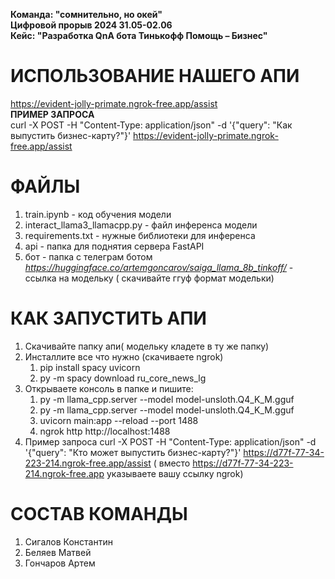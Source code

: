 
**Команда: "сомнительно, но окей"** <br />
**Цифровой прорыв 2024 31.05-02.06** <br />
**Кейс: "Разработка QnA бота Тинькофф Помощь – Бизнес"**

# ИСПОЛЬЗОВАНИЕ НАШЕГО АПИ <br /> 
https://evident-jolly-primate.ngrok-free.app/assist <br />
**ПРИМЕР ЗАПРОСА** <br />
curl -X POST -H "Content-Type: application/json" -d '{"query": "Как выпустить бизнес-карту?"}' https://evident-jolly-primate.ngrok-free.app/assist <br />

# ФАЙЛЫ
1. train.ipynb - код обучения модели 
2. interact_llama3_llamacpp.py - файл инференса модели 
3. requirements.txt - нужные библиотеки для инференса
4. api - папка для поднятия сервера FastAPI
5. бот - папка с телеграм ботом
*https://huggingface.co/artemgoncarov/saiga_llama_8b_tinkoff/* - ссылка на модельку ( скачивайте ггуф формат модельки)

# КАК ЗАПУСТИТЬ АПИ
1. Скачивайте папку апи( модельку кладете в ту же папку)
2. Инсталлите все что нужно (скачиваете ngrok)
    1. pip install spacy uvicorn
    2. py -m spacy download ru_core_news_lg
3. Открываете консоль в папке и пишите:
    1. py -m llama_cpp.server --model model-unsloth.Q4_K_M.gguf
    2. py -m llama_cpp.server --model model-unsloth.Q4_K_M.gguf
    3. uvicorn main:app --reload --port 1488
    4. ngrok http http://localhost:1488
4. Пример запроса
  curl -X POST -H "Content-Type: application/json" -d '{"query": "Кто может выпустить бизнес-карту?"}' https://d77f-77-34-223-214.ngrok-free.app/assist ( вместо https://d77f-77-34-223-214.ngrok-free.app указываете вашу ссылку ngrok)

# СОСТАВ КОМАНДЫ
1) Сигалов Константин
2) Беляев Матвей
3) Гончаров Артем
